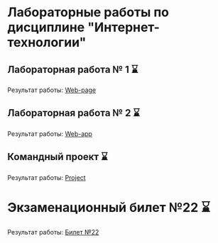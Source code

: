 # Лабораторные работы по дисциплине "Интернет-технологии"

## Лабораторная работа № 1 ⌛
Результат работы: [Web-page]()

## Лабораторная работа № 2 ⌛
Результат работы: [Web-app]()

## Командный проект ⌛
Результат работы: [Project](...)

# Экзаменационный билет №22 ⌛
Результат работы: [Билет №22](https://github.com/stankin/inet-2022/wiki/exam22)

